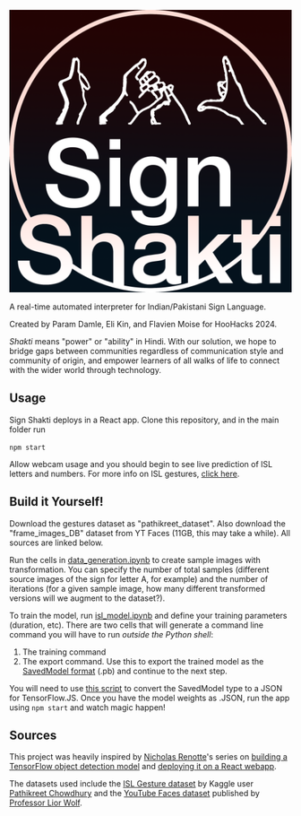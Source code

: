 ![Sign Shakti](./img/sign_shakti_logo.png "Sign Shakti")

A real-time automated interpreter for Indian/Pakistani Sign Language.

Created by Param Damle, Eli Kin, and Flavien Moise for HooHacks 2024.

_Shakti_ means "power" or "ability" in Hindi. With our solution, we hope to bridge gaps between communities regardless of communication style and community of origin, and empower learners of all walks of life to connect with the wider world through technology.

## Usage
Sign Shakti deploys in a React app. Clone this repository, and in the main folder run

`npm start`

Allow webcam usage and you should begin to see live prediction of ISL letters and numbers. For more info on ISL gestures, [click here](https://www.1specialplace.com/2021/02/11/all-about-indian-sign-language/).

## Build it Yourself!

Download the gestures dataset as "pathikreet_dataset". Also download the "frame_images_DB" dataset from YT Faces (11GB, this may take a while). All sources are linked below.

Run the cells in [data_generation.ipynb](data_generation.ipynb) to create sample images with transformation. You can specify the number of total samples (different source images of the sign for letter A, for example) and the number of iterations (for a given sample image, how many different transformed versions will we augment to the dataset?).

To train the model, run [isl_model.ipynb](isl_model.ipynb) and define your training parameters (duration, etc). There are two cells that will generate a command line command you will have to run _outside the Python shell_:

1. The training command
2. The export command. Use this to export the trained model as the [SavedModel format](https://www.tensorflow.org/hub/model_formats#savedmodel) (.pb) and continue to the next step.

You will need to use [this script](https://www.tensorflow.org/js/tutorials/conversion/import_saved_model) to convert the SavedModel type to a JSON for TensorFlow.JS. Once you have the model weights as .JSON, run the app using `npm start` and watch magic happen!


## Sources
This project was heavily inspired by [Nicholas Renotte](https://github.com/nicknochnack)'s series on [building a TensorFlow object detection model](https://www.youtube.com/watch?v=pDXdlXlaCco) and [deploying it on a React webapp](https://www.youtube.com/watch?v=ZTSRZt04JkY).

The datasets used include the [ISL Gesture dataset](https://www.kaggle.com/datasets/pathikreet/indian​) by Kaggle user [Pathikreet Chowdhury](https://www.kaggle.com/pathikreet) and the [YouTube Faces dataset](https://www.cs.tau.ac.il/~wolf/ytfaces) published by [Professor Lior Wolf](https://www.cs.tau.ac.il/~wolf).